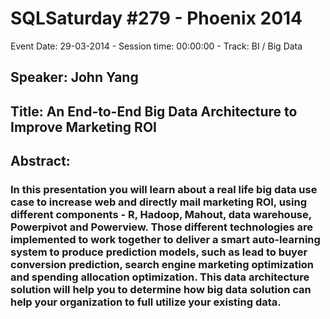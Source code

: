 # SQLSaturday #279 - Phoenix 2014
Event Date: 29-03-2014 - Session time: 00:00:00 - Track: BI / Big Data
## Speaker: John Yang
## Title: An End-to-End Big Data Architecture to Improve Marketing ROI
## Abstract:
### In this presentation you will learn about a real life big data use case to increase web and directly mail marketing ROI, using different components - R, Hadoop, Mahout, data warehouse, Powerpivot and Powerview. Those different technologies are implemented to work together to deliver a smart auto-learning system to produce prediction models, such as lead to buyer conversion prediction, search engine marketing optimization and spending allocation optimization. This data architecture solution will help you to determine how big data solution can help your organization to full utilize your existing data.
